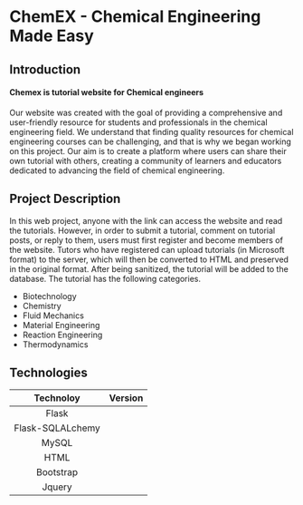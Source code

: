 # ChemEX - Chemical Engineering Made Easy

## Introduction

#### Chemex is tutorial website for Chemical engineers
Our website was created with the goal of providing a comprehensive and user-friendly resource for students and professionals in the chemical engineering field. We understand that finding quality resources for chemical engineering courses can be challenging, and that is why we began working on this project. Our aim is to create a platform where users can share their own tutorial with others, creating a community of learners and educators dedicated to advancing the field of chemical engineering. 

## Project Description
In this web project, anyone with the link can access the website and read the tutorials. However, in order to submit a tutorial, comment on tutorial posts, or reply to them, users must first register and become members of the website. Tutors who have registered can upload tutorials (in Microsoft format) to the server, which will then be converted to HTML and preserved in the original format. After being sanitized, the tutorial will be added to the database.
The tutorial has the following categories.

- Biotechnology
- Chemistry
- Fluid Mechanics
- Material Engineering
- Reaction Engineering
- Thermodynamics

## Technologies 

|Technoloy           | Version |              
|  :----:            | :----:  |
|Flask               |
|Flask-SQLALchemy    |
|MySQL               |
|HTML                |
|Bootstrap           |
|Jquery              |
